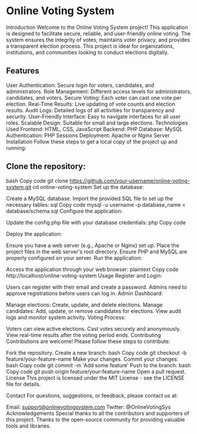 # Online Voting System
Introduction
Welcome to the Online Voting System project! This application is designed to facilitate secure, reliable, and user-friendly online voting. The system ensures the integrity of votes, maintains voter privacy, and provides a transparent election process. This project is ideal for organizations, institutions, and communities looking to conduct elections digitally.

 ## Features
User Authentication: Secure login for voters, candidates, and administrators.
Role Management: Different access levels for administrators, candidates, and voters.
Secure Voting: Each voter can cast one vote per election.
Real-Time Results: Live updating of vote counts and election results.
Audit Logs: Detailed logs of all activities for transparency and security.
User-Friendly Interface: Easy to navigate interfaces for all user roles.
Scalable Design: Suitable for small and large elections.
Technologies Used
Frontend: HTML, CSS, JavaScript
Backend: PHP
Database: MySQL
Authentication: PHP Sessions
Deployment: Apache or Nginx Server
Installation
Follow these steps to get a local copy of the project up and running:

## Clone the repository:

bash
Copy code
git clone https://github.com/your-username/online-voting-system.git
cd online-voting-system
Set up the database:

Create a MySQL database.
Import the provided SQL file to set up the necessary tables:
sql
Copy code
mysql -u username -p database_name < database/schema.sql
Configure the application:

Update the config.php file with your database credentials:
php
Copy code
<?php
define('DB_SERVER', 'localhost');
define('DB_USERNAME', 'your_username');
define('DB_PASSWORD', 'your_password');
define('DB_NAME', 'your_database_name');
?>
Deploy the application:

Ensure you have a web server (e.g., Apache or Nginx) set up.
Place the project files in the web server's root directory.
Ensure PHP and MySQL are properly configured on your server.
Run the application:

Access the application through your web browser:
plaintext
Copy code
http://localhost/online-voting-system
Usage
Register and Login:

Users can register with their email and create a password.
Admins need to approve registrations before users can log in.
Admin Dashboard:

Manage elections: Create, update, and delete elections.
Manage candidates: Add, update, or remove candidates for elections.
View audit logs and monitor system activity.
Voting Process:

Voters can view active elections.
Cast votes securely and anonymously.
View real-time results after the voting period ends.
Contributing
Contributions are welcome! Please follow these steps to contribute:

Fork the repository.
Create a new branch:
bash
Copy code
git checkout -b feature/your-feature-name
Make your changes.
Commit your changes:
bash
Copy code
git commit -m 'Add some feature'
Push to the branch:
bash
Copy code
git push origin feature/your-feature-name
Open a pull request.
License
This project is licensed under the MIT License - see the LICENSE file for details.

Contact
For questions, suggestions, or feedback, please contact us at:

Email: support@onlinevotingsystem.com
Twitter: @OnlineVotingSys
Acknowledgements
Special thanks to all the contributors and supporters of this project.
Thanks to the open-source community for providing valuable tools and libraries.
